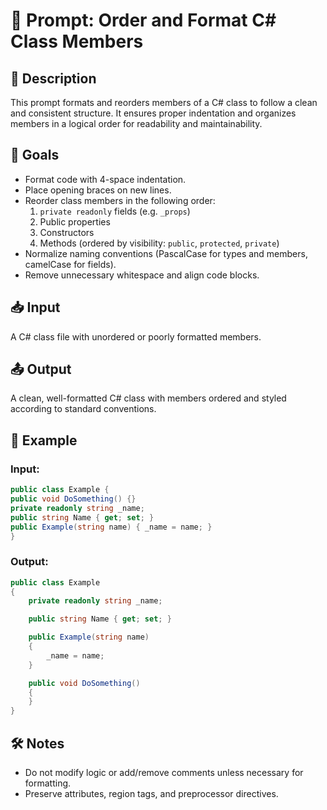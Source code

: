 # 🧠 Prompt: Order and Format C# Class Members

## 📝 Description
This prompt formats and reorders members of a C# class to follow a clean and consistent structure. It ensures proper indentation and organizes members in a logical order for readability and maintainability.

## 🎯 Goals
- Format code with 4-space indentation.
- Place opening braces on new lines.
- Reorder class members in the following order:
  1. `private readonly` fields (e.g. `_props`)
  2. Public properties
  3. Constructors
  4. Methods (ordered by visibility: `public`, `protected`, `private`)
- Normalize naming conventions (PascalCase for types and members, camelCase for fields).
- Remove unnecessary whitespace and align code blocks.

## 📥 Input
A C# class file with unordered or poorly formatted members.

## 📤 Output
A clean, well-formatted C# class with members ordered and styled according to standard conventions.

## 💬 Example
### Input:
```csharp
public class Example {
public void DoSomething() {}
private readonly string _name;
public string Name { get; set; }
public Example(string name) { _name = name; }
}
```
### Output:
```csharp
public class Example
{
    private readonly string _name;

    public string Name { get; set; }

    public Example(string name)
    {
        _name = name;
    }

    public void DoSomething()
    {
    }
}
```

## 🛠️ Notes
- Do not modify logic or add/remove comments unless necessary for formatting.
- Preserve attributes, region tags, and preprocessor directives.

